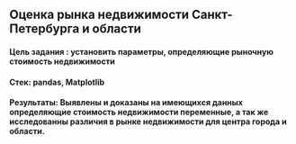 ## Оценка рынка недвижимости Санкт-Петербурга и области

#### Цель задания : установить параметры, определяющие рыночную стоимость недвижимости

#### Стек: pandas, Matplotlib

#### Результаты: Выявлены и доказаны на имеющихся данных определяющие стоимость недвижимости переменные, а так же исследованны различия в рынке недвижимости для центра города и области.
